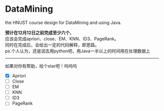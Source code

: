 # DataMining
the HNUST course design for DataMining and using Java.  

**预计在12月12日之前完成至少六个**。  
应该会完成apriori、close、EM、KNN、ID3、PageRank。  
同时在完成后，会给出一定的代码解释，即思路。  
ps.个人认为，还是润去用python吧，用Java一半以上的时间用在处理数据上  

---
如果对你有帮助，给个star吧！呜呜呜

- [X] Apriori
- [ ] Close
- [ ] EM
- [ ] KNN
- [ ] ID3
- [ ] PageRank
